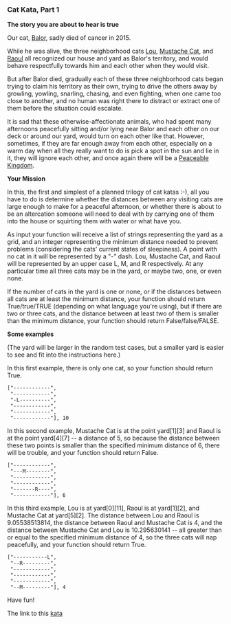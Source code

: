 ### Cat Kata, Part 1

**The story you are about to hear is true**  

Our cat, [Balor](https://www.flickr.com/photos/tachyon/tags/balor/), sadly died of cancer in 2015.

While he was alive, the three neighborhood cats [Lou](https://www.flickr.com/photos/tachyon/tags/lou/), [Mustache Cat](https://www.flickr.com/photos/tachyon/tags/mustachecat/), and [Raoul](https://www.flickr.com/photos/tachyon/tags/raoul/) all recognized our house and yard as Balor's territory, and would behave respectfully towards him and each other when they would visit.

But after Balor died, gradually each of these three neighborhood cats began trying to claim his territory as their own, trying to drive the others away by growling, yowling, snarling, chasing, and even fighting, when one came too close to another, and no human was right there to distract or extract one of them before the situation could escalate.

It is sad that these otherwise-affectionate animals, who had spent many afternoons peacefully sitting and/or lying near Balor and each other on our deck or around our yard, would turn on each other like that. However, sometimes, if they are far enough away from each other, especially on a warm day when all they really want to do is pick a spot in the sun and lie in it, they will ignore each other, and once again there will be a [Peaceable Kingdom](https://www.google.com/search?q=Peaceable+Kingdom&source=lnms&tbm=isch).

**Your Mission**  

In this, the first and simplest of a planned trilogy of cat katas :-), all you have to do is determine whether the distances between any visiting cats are large enough to make for a peaceful afternoon, or whether there is about to be an altercation someone will need to deal with by carrying one of them into the house or squirting them with water or what have you.

As input your function will receive a list of strings representing the yard as a grid, and an integer representing the minimum distance needed to prevent problems (considering the cats' current states of sleepiness). A point with no cat in it will be represented by a "-" dash. Lou, Mustache Cat, and Raoul will be represented by an upper case L, M, and R respectively. At any particular time all three cats may be in the yard, or maybe two, one, or even none.

If the number of cats in the yard is one or none, or if the distances between all cats are at least the minimum distance, your function should return True/true/TRUE (depending on what language you're using), but if there are two or three cats, and the distance between at least two of them is smaller than the minimum distance, your function should return False/false/FALSE.

**Some examples**  

(The yard will be larger in the random test cases, but a smaller yard is easier to see and fit into the instructions here.)

In this first example, there is only one cat, so your function should return True.
```
["------------",
 "------------",
 "-L----------",
 "------------",
 "------------",
 "------------"], 10
```
In this second example, Mustache Cat is at the point yard[1][3] and Raoul is at the point yard[4][7] -- a distance of 5, so because the distance between these two points is smaller than the specified minimum distance of 6, there will be trouble, and your function should return False.
```
["------------",
 "---M--------",
 "------------",
 "------------",
 "-------R----",
 "------------"], 6
```
In this third example, Lou is at yard[0][11], Raoul is at yard[1][2], and Mustache Cat at yard[5][2]. The distance between Lou and Raoul is 9.05538513814, the distance between Raoul and Mustache Cat is 4, and the distance between Mustache Cat and Lou is 10.295630141 -- all greater than or equal to the specified minimum distance of 4, so the three cats will nap peacefully, and your function should return True.
```
["-----------L",
 "--R---------",
 "------------",
 "------------",
 "------------",
 "--M---------"], 4
```
Have fun!  

The link to this [kata](https://www.codewars.com/kata/cat-kata-part-1/java)
